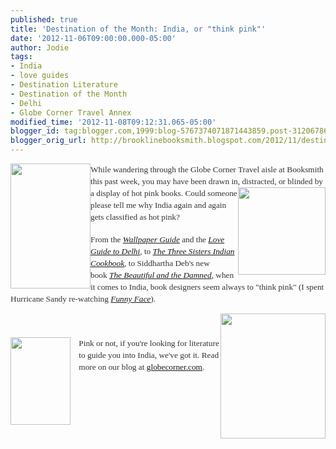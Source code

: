 ```yaml
---
published: true
title: 'Destination of the Month: India, or "think pink"'
date: '2012-11-06T09:00:00.000-05:00'
author: Jodie
tags:
- India
- love guides
- Destination Literature
- Destination of the Month
- Delhi
- Globe Corner Travel Annex
modified_time: '2012-11-08T09:12:31.065-05:00'
blogger_id: tag:blogger.com,1999:blog-5767374071871443859.post-3120678603417339013
blogger_orig_url: http://brooklinebooksmith.blogspot.com/2012/11/destination-of-month-india-or-think-pink.html
---
```


<a data-mce-href="http://globecornerbookstore.com/blogs/wp-content/uploads/2012/11/beautiful-damned.jpg" href="http://globecornerbookstore.com/blogs/wp-content/uploads/2012/11/beautiful-damned.jpg" style="font-family: Georgia, &quot;Times New Roman&quot;, &quot;Bitstream Charter&quot;, Times, serif; font-size: 13.33px; line-height: 19px;"><img alt="" class="alignleft size-medium wp-image-8460" data-mce-src="http://globecornerbookstore.com/blogs/wp-content/uploads/2012/11/beautiful-damned-193x300.jpg" height="200" src="http://globecornerbookstore.com/blogs/wp-content/uploads/2012/11/beautiful-damned-193x300.jpg" style="border: 0px currentColor; float: left;" title="beautiful damned" width="128" /></a><span style="color: #333333; font-family: Georgia, 'Times New Roman', 'Bitstream Charter', Times, serif; font-size: 13.33px; line-height: 19px;">While wandering through the Globe Corner Travel aisle at Booksmith this past week, you may have been drawn in,&nbsp;</span><a data-mce-href="http://globecornerbookstore.com/blogs/wp-content/uploads/2012/11/FC9780857200273.jpg" href="http://globecornerbookstore.com/blogs/wp-content/uploads/2012/11/FC9780857200273.jpg" style="font-family: Georgia, &quot;Times New Roman&quot;, &quot;Bitstream Charter&quot;, Times, serif; font-size: 13.33px; line-height: 19px;"><img alt="" class="alignright size-full wp-image-8462" data-mce-src="http://globecornerbookstore.com/blogs/wp-content/uploads/2012/11/FC9780857200273.jpg" height="140" src="http://globecornerbookstore.com/blogs/wp-content/uploads/2012/11/FC9780857200273.jpg" style="border: 0px currentColor; float: right;" title="FC9780857200273" width="140" /></a><span style="color: #333333; font-family: Georgia, 'Times New Roman', 'Bitstream Charter', Times, serif; font-size: 13.33px; line-height: 19px;">distracted, or blinded by a display of hot pink books. Could someone please tell me why India again and again gets classified as hot pink? </span><br /><span style="color: #333333; font-family: Georgia, 'Times New Roman', 'Bitstream Charter', Times, serif; font-size: 13.33px; line-height: 19px;"></span><br /><span style="color: #333333; font-family: Georgia, 'Times New Roman', 'Bitstream Charter', Times, serif; font-size: 13.33px; line-height: 19px;">From the&nbsp;</span><a data-mce-href="http://www.brooklinebooksmith-shop.com/book/9780714847399" href="http://www.brooklinebooksmith-shop.com/book/9780714847399" style="font-family: Georgia, &quot;Times New Roman&quot;, &quot;Bitstream Charter&quot;, Times, serif; font-size: 13.33px; line-height: 19px;"><em>Wallpaper Guide</em></a><span style="color: #333333; font-family: Georgia, 'Times New Roman', 'Bitstream Charter', Times, serif; font-size: 13.33px; line-height: 19px;">&nbsp;and the&nbsp;</span><em style="color: #333333; font-family: Georgia, &quot;Times New Roman&quot;, &quot;Bitstream Charter&quot;, Times, serif; font-size: 13.33px; line-height: 19px;"><a data-mce-href="http://brooklinebooksmith.blogspot.com/2012/05/love-guides-they-arent-what-youre.html" href="http://brooklinebooksmith.blogspot.com/2012/05/love-guides-they-arent-what-youre.html">Love Guide to Delhi</a>,</em><span style="color: #333333; font-family: Georgia, 'Times New Roman', 'Bitstream Charter', Times, serif; font-size: 13.33px; line-height: 19px;">&nbsp;to&nbsp;</span><a data-mce-href="http://www.brooklinebooksmith-shop.com/book/9780857200273" href="http://www.brooklinebooksmith-shop.com/book/9780857200273" style="font-family: Georgia, &quot;Times New Roman&quot;, &quot;Bitstream Charter&quot;, Times, serif; font-size: 13.33px; line-height: 19px;"><em>The Three Sisters Indian Cookbook</em></a><span style="color: #333333; font-family: Georgia, 'Times New Roman', 'Bitstream Charter', Times, serif; font-size: 13.33px; line-height: 19px;">,&nbsp;to Siddhartha Deb's new book&nbsp;</span><a data-mce-href="http://www.brooklinebooksmith-shop.com/book/9780865478732" href="http://www.brooklinebooksmith-shop.com/book/9780865478732" style="font-family: Georgia, &quot;Times New Roman&quot;, &quot;Bitstream Charter&quot;, Times, serif; font-size: 13.33px; line-height: 19px;"><em>The Beautiful and the Damned</em></a><span style="color: #333333; font-family: Georgia, 'Times New Roman', 'Bitstream Charter', Times, serif; font-size: 13.33px; line-height: 19px;">, when it comes to India, book designers seem always to "think pink" (I spent Hurricane Sandy re-watching&nbsp;</span><em style="color: #333333; font-family: Georgia, &quot;Times New Roman&quot;, &quot;Bitstream Charter&quot;, Times, serif; font-size: 13.33px; line-height: 19px;"><a href="http://www.youtube.com/watch?v=KX6TaA6IRkk">Funny Face</a></em><span style="color: #333333; font-family: Georgia, 'Times New Roman', 'Bitstream Charter', Times, serif; font-size: 13.33px; line-height: 19px;">).</span><br /><div style="color: #333333; font-family: Georgia, &quot;Times New Roman&quot;, &quot;Bitstream Charter&quot;, Times, serif; font-size: 13.33px; line-height: 19px;"><img alt="" class="alignright size-full wp-image-8466" data-mce-src="http://globecornerbookstore.com/blogs/wp-content/uploads/2012/11/9788190432238.jpg" height="200" src="http://globecornerbookstore.com/blogs/wp-content/uploads/2012/11/9788190432238.jpg" style="border: 0px currentColor; float: right;" title="9788190432238" width="168" /></div><div style="color: #333333; font-family: Georgia, &quot;Times New Roman&quot;, &quot;Bitstream Charter&quot;, Times, serif; font-size: 13.33px; line-height: 19px;"><br /></div><div style="color: #333333; font-family: Georgia, &quot;Times New Roman&quot;, &quot;Bitstream Charter&quot;, Times, serif; font-size: 13.33px; line-height: 19px;"><br /></div><div><div style="font-size: 13.33px;"><a data-mce-href="http://globecornerbookstore.com/blogs/wp-content/uploads/2012/11/FC9780714847399.jpg" href="http://globecornerbookstore.com/blogs/wp-content/uploads/2012/11/FC9780714847399.jpg" style="clear: left; float: left; margin-bottom: 1em; margin-right: 1em;"><img alt="" class="alignright size-full wp-image-8461" data-mce-src="http://globecornerbookstore.com/blogs/wp-content/uploads/2012/11/FC9780714847399.jpg" height="140" src="http://globecornerbookstore.com/blogs/wp-content/uploads/2012/11/FC9780714847399.jpg" style="border: 0px currentColor; float: right;" title="FC9780714847399" width="96" /></a></div><span style="color: #333333; font-family: Georgia, 'Times New Roman', 'Bitstream Charter', Times, serif; font-size: 13.33px; line-height: 19px;">Pink or not, if you're looking for literature to guide you into India, we've got it. Read more on our blog at <a href="http://globecornerbookstore.com/blogs/">globecorner.com</a>.</span></div><div style="color: #333333; font-family: Georgia, &quot;Times New Roman&quot;, &quot;Bitstream Charter&quot;, Times, serif; font-size: 13.33px; line-height: 19px;"><a data-mce-href="http://globecornerbookstore.com/blogs/wp-content/uploads/2012/11/9788190432238.jpg" href="http://globecornerbookstore.com/blogs/wp-content/uploads/2012/11/9788190432238.jpg" style="clear: left; float: left; font-size: 13.33px; margin-bottom: 1em; margin-right: 1em;"></a><br /></div>